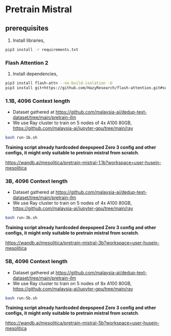 # Pretrain Mistral

## prerequisites 

1. Install libraries,

```bash
pip3 install -r requirements.txt
```

### Flash Attention 2

1. Install dependencies,

```bash
pip3 install flash-attn --no-build-isolation -U
pip3 install git+https://github.com/HazyResearch/flash-attention.git#subdirectory=csrc/rotary
```

### 1.1B, 4096 Context length

- Dataset gathered at https://github.com/malaysia-ai/dedup-text-dataset/tree/main/pretrain-llm
- We use Ray cluster to train on 5 nodes of 4x A100 80GB, https://github.com/malaysia-ai/jupyter-gpu/tree/main/ray

```bash
bash run-1b.sh
```

**Training script already hardcoded deepspeed Zero 3 config and other configs, it might only suitable to pretrain mistral from scratch**.

https://wandb.ai/mesolitica/pretrain-mistral-1.1b?workspace=user-husein-mesolitica

### 3B, 4096 Context length

- Dataset gathered at https://github.com/malaysia-ai/dedup-text-dataset/tree/main/pretrain-llm
- We use Ray cluster to train on 5 nodes of 4x A100 80GB, https://github.com/malaysia-ai/jupyter-gpu/tree/main/ray

```bash
bash run-3b.sh
```

**Training script already hardcoded deepspeed Zero 3 config and other configs, it might only suitable to pretrain mistral from scratch**.

https://wandb.ai/mesolitica/pretrain-mistral-3b?workspace=user-husein-mesolitica

### 5B, 4096 Context length

- Dataset gathered at https://github.com/malaysia-ai/dedup-text-dataset/tree/main/pretrain-llm
- We use Ray cluster to train on 5 nodes of 8x A100 80GB, https://github.com/malaysia-ai/jupyter-gpu/tree/main/ray

```bash
bash run-5b.sh
```

**Training script already hardcoded deepspeed Zero 3 config and other configs, it might only suitable to pretrain mistral from scratch**.

https://wandb.ai/mesolitica/pretrain-mistral-5b?workspace=user-husein-mesolitica